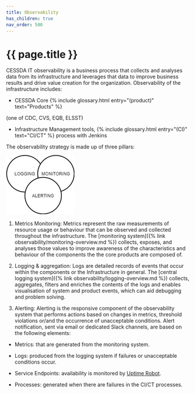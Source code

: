 ```yaml
---
title: Observability
has_children: true
nav_order: 500
---
```


# {{ page.title }}

CESSDA IT observability is a business process that collects and analyses data from its infrastructure
and leverages that data to improve business results and drive value creation for the organization.
Observability of the infrastructure includes:

- CESSDA Core {% include glossary.html entry="(product)" text="Products" %}

(one of CDC, CVS, EQB, ELSST)

- Infrastructure Management tools,
  {% include glossary.html entry="(CI)" text="CI/CT" %} process with Jenkins

The observability strategy is made up of three pillars:

![CESSDA Observability](../images/observability-3.jpg)

1. Metrics Monitoring: Metrics represent the raw measurements of resource usage or behaviour that can be
  observed and collected throughout the infrastructure.
  The [monitoring system]({% link observability/monitoring-overview.md %}) collects, exposes,
  and analyses those values to improve awareness of the characteristics and behaviour of the components
  the the core products are composed of.

1. Logging & aggregation: Logs are detailed records of events that occur within the components
  or the Infrastructure in general.
  The [central logging system]({% link observability/logging-overview.md %}) collects, aggregates,
  filters and enriches the contents of the logs and enables visualisation of system and product events,
  which can aid debugging and problem solving.

1. Alerting: Alerting is the responsive component of the observability system that performs actions based on
  changes in metrics, threshold violations or/and the occurrence of unacceptable conditions.
  Alert notification, sent via email or dedicated Slack channels, are based on the following elements:

- Metrics: that are generated from the monitoring system.

- Logs: produced from the logging system if failures or unacceptable conditions occur.

- Service Endpoints: availability is monitored by [Uptime Robot](https://uptimerobot.com/).

- Processes: generated when there are failures in the CI/CT processes.
